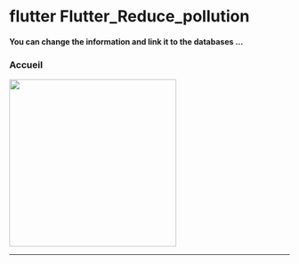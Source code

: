 <h1> flutter Flutter_Reduce_pollution </h1>

<h4> You can change the information and link it to the databases ...</h4>

<h3>Accueil</h3>





<img src="https://github.com/abenkoula71/Flutter-caffee-d/blob/main/Screenshot_1643032183.png" width="300" /> <hr>
